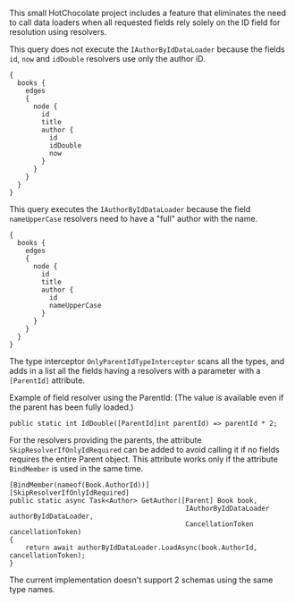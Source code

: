 ﻿This small HotChocolate project includes a feature that eliminates the need to call data loaders when all requested fields rely solely on the ID field for resolution using resolvers.

This query does not execute the `IAuthorByIdDataLoader` because the fields `id`, `now` and `idDouble` resolvers use only the author iD.
```
{
  books {
    edges
    {
      node {
        id
        title
        author {
          id
          idDouble
          now
        }
      }
    }
  }
}
```

This query executes the `IAuthorByIdDataLoader` because the field `nameUpperCase` resolvers need to have a "full" author with the name.
```
{
  books {
    edges
    {
      node {
        id
        title
        author {
          id
          nameUpperCase
        }
      }
    }
  }
}
```

The type interceptor `OnlyParentIdTypeInterceptor` scans all the types, and adds in a list all the fields having a resolvers with a parameter with a `[ParentId]` attribute.

Example of field resolver using the ParentId: (The value is available even if the parent has been fully loaded.)
```
public static int IdDouble([ParentId]int parentId) => parentId * 2;
```

For the resolvers providing the parents, the attribute `SkipResolverIfOnlyIdRequired` can be added to avoid calling it if no 
fields requires the entire Parent object.
This attribute works only if the attribute `BindMember` is used in the same time.

```
[BindMember(nameof(Book.AuthorId))]
[SkipResolverIfOnlyIdRequired]
public static async Task<Author> GetAuthor([Parent] Book book,
                                            IAuthorByIdDataLoader authorByIdDataLoader,
                                            CancellationToken cancellationToken)
{
    return await authorByIdDataLoader.LoadAsync(book.AuthorId, cancellationToken);
}
```

The current implementation doesn't support 2 schemas using the same type names.